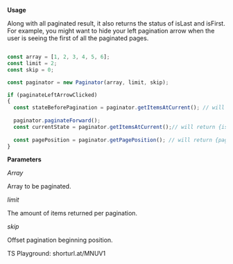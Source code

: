 **Usage**


Along with all paginated result, it also returns the status of isLast and isFirst. For example, you might want to hide your left pagination arrow when the user is seeing the first of all the paginated pages.

```ts

const array = [1, 2, 3, 4, 5, 6];
const limit = 2;
const skip = 0;

const paginator = new Paginator(array, limit, skip);

if (paginateLeftArrowClicked)
{
  const stateBeforePagination = paginator.getItemsAtCurrent(); // will return {isFirst: true, isLast: false, data: [1, 2]}
  
  paginator.paginateForward();
  const currentState = paginator.getItemsAtCurrent();// will return {isFirst: false, isLast: false, data: [3, 4]}
  
  const pagePosition = paginator.getPagePosition(); // will return {page: 2, of: 3}
}

```

**Parameters**

*Array*

Array to be paginated.

*limit*

The amount of items returned per pagination.

*skip*

Offset pagination beginning position.


TS Playground: shorturl.at/MNUV1
